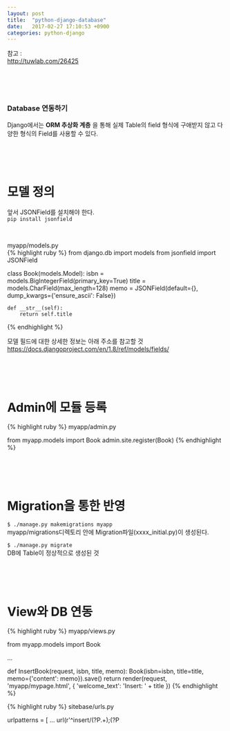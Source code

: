 ```yaml
---
layout: post
title:  "python-django-database"
date:   2017-02-27 17:10:53 +0900
categories: python-django
---
```


참고 :  
http://tuwlab.com/26425  


<br><br><br>

### Database 연동하기  

Django에서는 **ORM 추상화 계층** 을 통해 실제 Table의 field 형식에 구애받지 않고 다양한 형식의 Field를 사용할 수 있다.

<br><br><br>

# 모델 정의  

앞서 JSONField를 설치해야 한다.  
`pip install jsonfield`  

<br>

myapp/models.py  
{% highlight ruby %}
from django.db import models
from jsonfield import JSONField

class Book(models.Model):
    isbn = models.BigIntegerField(primary_key=True)
    title = models.CharField(max_length=128)
    memo = JSONField(default={}, dump_kwargs={'ensure_ascii': False})

    def __str__(self):
        return self.title
{% endhighlight %}

모델 필드에 대한 상세한 정보는 아래 주소를 참고할 것  
https://docs.djangoproject.com/en/1.8/ref/models/fields/  


<br><br><br>

# Admin에 모듈 등록  

{% highlight ruby %}
myapp/admin.py

from myapp.models import Book
admin.site.register(Book)
{% endhighlight %}  

<br><br><br>

# Migration을 통한 반영  

`$ ./manage.py makemigrations myapp`  
myapp/migrations디렉토리 안에 Migration파일(xxxx_initial.py)이 생성된다.  

`$ ./manage.py migrate`  
DB에 Table이 정상적으로 생성된 것  


<br><br><br>

# View와 DB 연동  
{% highlight ruby %}
myapp/views.py

from myapp.models import Book

...

def InsertBook(request, isbn, title, memo):
    Book(isbn=isbn, title=title, memo={'content': memo}).save()
    return render(request, 'myapp/mypage.html',
                  { 'welcome_text': 'Insert: ' + title })
{% endhighlight %}


{% highlight ruby %}
sitebase/urls.py

urlpatterns = [
    ...
    url(r'^insert/(?P<isbn>.+);(?P<title>.+);(?P<memo>.*)',
        MyAppView.InsertBook),
]

**
{% endhighlight %}


`http://localhost:8000/insert/1234;공업수학1;Welcome_to_andromeda`  


<br><br><br>

# DB로부터 data 읽어와 View 만들기  

{% highlight ruby %}
myapp/views.py

def DisplayBook(request, isbn):
    result = Book.objects.filter(isbn=isbn)[0]
    bookInfo = "ISBN: {0}; TITLE: {1}; MEMO: {2}".format(result.isbn,
                                                        result.title,
                                                        result.memo['content'])
    return render(request, 'myapp/mypage.html',
                  { 'welcome_text': bookInfo })


sitebase/urls.py
urlpatterns = [
    ...
    url(r'^show/(?P<isbn>.+)', MyAppView.DisplayBook),
]              
{% endhighlight %}

`http://localhost:8000/show/1234`  


<br><br><br>
<br><br><br>

# 기존 테이블을 models.py 코드화 시키기  

`$ python manage.py inspectdb > ***.py`  











{% highlight ruby %}

{% endhighlight %}


.
